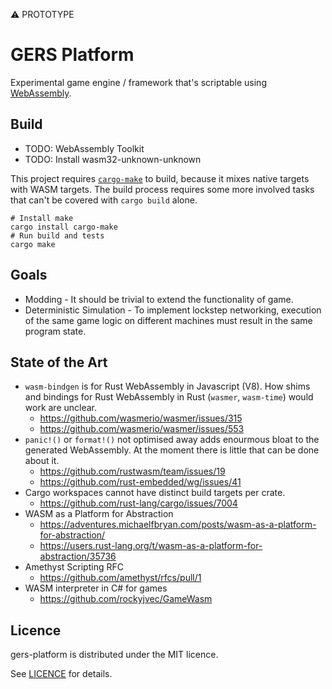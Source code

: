 
⚠ PROTOTYPE

# GERS Platform

Experimental game engine / framework that's scriptable using [WebAssembly](https://github.com/WebAssembly).

## Build

* TODO: WebAssembly Toolkit
* TODO: Install wasm32-unknown-unknown

This project requires [`cargo-make`](https://github.com/sagiegurari/cargo-make) to build, because it mixes native targets with WASM targets. The build process requires some more involved tasks that can't be covered with `cargo build` alone.

```shell
# Install make
cargo install cargo-make
# Run build and tests
cargo make
```

## Goals

- Modding - It should be trivial to extend the functionality of game.
- Deterministic Simulation - To implement lockstep networking, execution of the same game logic on different machines must result in the same program state.

## State of the Art

- `wasm-bindgen` is for Rust WebAssembly in Javascript (V8). How shims and bindings for Rust WebAssembly in Rust (`wasmer`, `wasm-time`) would work are unclear.
  - https://github.com/wasmerio/wasmer/issues/315
  - https://github.com/wasmerio/wasmer/issues/553
- `panic!()` or `format!()` not optimised away adds enourmous bloat to the generated WebAssembly. At the moment there is little that can be done about it.
  - https://github.com/rustwasm/team/issues/19
  - https://github.com/rust-embedded/wg/issues/41
- Cargo workspaces cannot have distinct build targets per crate.
  - https://github.com/rust-lang/cargo/issues/7004
- WASM as a Platform for Abstraction
  - https://adventures.michaelfbryan.com/posts/wasm-as-a-platform-for-abstraction/
  - https://users.rust-lang.org/t/wasm-as-a-platform-for-abstraction/35736
- Amethyst Scripting RFC
  - https://github.com/amethyst/rfcs/pull/1
- WASM interpreter in C# for games
  - https://github.com/rockyjvec/GameWasm

## Licence

gers-platform is distributed under the MIT licence.

See [LICENCE](LICENCE) for details.

